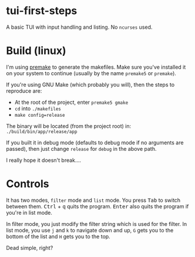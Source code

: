 # tui-first-steps

A basic TUI with input handling and listing. No `ncurses` used.

# Build (linux)

I'm using [premake](https://premake.github.io/) to generate the makefiles.
Make sure you've installed it on your system to continue (usually by the name `premake5` or `premake`).

If you're using GNU Make (which probably you will), then the steps to reproduce are:

- At the root of the project, enter `premake5 gmake`
- `cd` into `./makefiles`
- `make config=release`

The binary will be located (from the project root) in:
`./build/bin/app/release/app`

If you built it in debug mode (defaults to debug mode if no arguments are passed), then just
change `release` for `debug` in the above path.

I really hope it doesn't break....

# Controls

It has two modes, `filter` mode and `list` mode. You press <kbd>Tab</kbd> to switch between them.
<kbd>Ctrl</kbd> + <kbd>q</kbd> quits the program. <kbd>Enter</kbd> also quits the program if you're in list mode.

In filter mode, you just modify the filter string which is used for the filter.
In list mode, you use `j` and `k` to navigate down and up, `G` gets you to the bottom of the list and `H` gets you to the top.

Dead simple, right?
